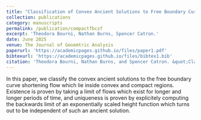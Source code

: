 ```yaml
---
title: "Classification of Convex Ancient Solutions to Free Boundary Curve Shortening Flow In Convex Domains"
collection: publications
category: manuscripts
permalink: /publication/compactfbcsf
excerpt: 'Theodora Bourni, Nathan Burns, Spencer Catron.'
date: June 2025
venue: The Journal of Geoemtric Analysis
paperurl: 'https://academicpages.github.io/files/paper1.pdf'
bibtexurl: 'https://academicpages.github.io/files/bibtex1.bib'
citation: 'Theodora Bourni, Nathan Burns, and Spencer Catron. &quot;Classification of Convex Ancient Solutions to Free Boundary Curve Shortening Flow In Convex Domains.&quot; <i>Journal of Geometric Analysis</i>. 35.7 (June 2025).'
---
```

In this paper, we classify the convex ancient solutions to the free boundary curve shortening flow which lie inside convex and compact regions. Existence is proven by taking a limit of flows which exist for longer and longer periods of time, and uniqueness is proven by explicitely computing the backwards limit of an exponentially scaled height function which turns out to be independent of such an ancient solution.
